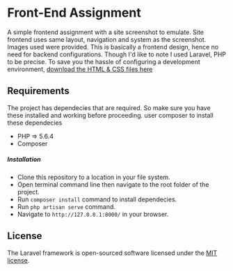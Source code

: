 # Front-End Assignment

A simple frontend assignment with a site screenshot to emulate. Site frontend uses same layout, navigation and system as the screenshot. Images used were provided. This is basically a frontend design, hence no need for backend configurations. Though I'd like to note I used Laravel, PHP to be precise. To save you the hassle of configuring a development environment, [download the HTML & CSS files here](http://frontendassignment.adzumi.co.ke/frontend.zip)

## Requirements

The project has dependecies that are required. So make sure you have these installed and working before proceeding. user composer to install these dependecies
- PHP => 5.6.4
- Composer

##### Installation

- Clone this repository to a location in your file system.
- Open terminal command line then navigate to the root folder of the project.
- Run `composer install` command to install dependecies.
- Run `php artisan serve` command.
- Navigate to `http://127.0.0.1:8000/` in your browser.

## License

The Laravel framework is open-sourced software licensed under the [MIT license](http://opensource.org/licenses/MIT).


